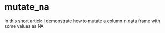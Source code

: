 # mutate_na

In this short article I demonstrate how to mutate a column in data frame with some values as NA
